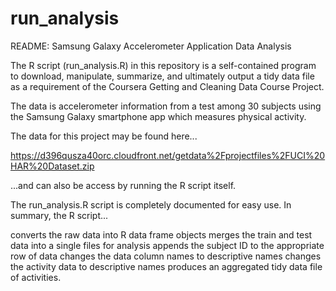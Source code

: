 # run_analysis
README: Samsung Galaxy Accelerometer Application Data Analysis

The R script (run_analysis.R) in this repository is a self-contained program to download, manipulate, summarize, and ultimately output a tidy data file as a requirement of the Coursera Getting and Cleaning Data Course Project.

The data is accelerometer information from a test among 30 subjects using the Samsung Galaxy smartphone app which measures physical activity.

The data for this project may be found here...

https://d396qusza40orc.cloudfront.net/getdata%2Fprojectfiles%2FUCI%20HAR%20Dataset.zip

...and can also be access by running the R script itself.

The run_analysis.R script is completely documented for easy use. In summary, the R script...

converts the raw data into R data frame objects
merges the train and test data into a single files for analysis
appends the subject ID to the appropriate row of data
changes the data column names to descriptive names
changes the activity data to descriptive names
produces an aggregated tidy data file of activities.